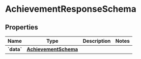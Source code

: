 
# AchievementResponseSchema

## Properties
Name | Type | Description | Notes
------------ | ------------- | ------------- | -------------
**&#x60;data&#x60;** | [**AchievementSchema**](AchievementSchema.md) |  | 




